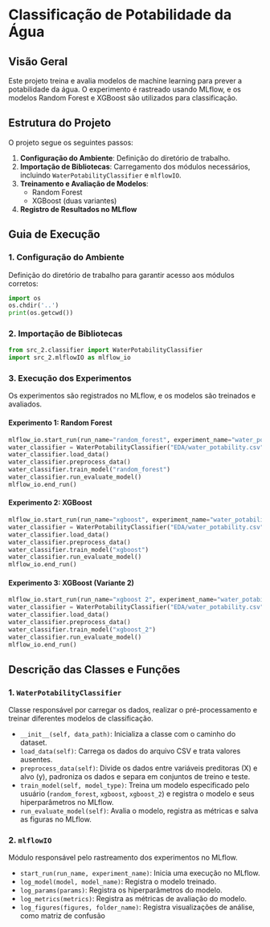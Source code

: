 # Classificação de Potabilidade da Água

## Visão Geral
Este projeto treina e avalia modelos de machine learning para prever a potabilidade da água. O experimento é rastreado usando MLflow, e os modelos Random Forest e XGBoost são utilizados para classificação.

## Estrutura do Projeto
O projeto segue os seguintes passos:
1. **Configuração do Ambiente**: Definição do diretório de trabalho.
2. **Importação de Bibliotecas**: Carregamento dos módulos necessários, incluindo `WaterPotabilityClassifier` e `mlflowIO`.
3. **Treinamento e Avaliação de Modelos**:
   - Random Forest
   - XGBoost (duas variantes)
4. **Registro de Resultados no MLflow**

## Guia de Execução
### 1. Configuração do Ambiente
Definição do diretório de trabalho para garantir acesso aos módulos corretos:
```python
import os
os.chdir('..')
print(os.getcwd())
```

### 2. Importação de Bibliotecas
```python
from src_2.classifier import WaterPotabilityClassifier
import src_2.mlflowIO as mlflow_io
```

### 3. Execução dos Experimentos
Os experimentos são registrados no MLflow, e os modelos são treinados e avaliados.

#### Experimento 1: Random Forest
```python
mlflow_io.start_run(run_name="random_forest", experiment_name="water_potability")
water_classifier = WaterPotabilityClassifier("EDA/water_potability.csv")
water_classifier.load_data()
water_classifier.preprocess_data()
water_classifier.train_model("random_forest")
water_classifier.run_evaluate_model()
mlflow_io.end_run()
```

#### Experimento 2: XGBoost
```python
mlflow_io.start_run(run_name="xgboost", experiment_name="water_potability")
water_classifier = WaterPotabilityClassifier("EDA/water_potability.csv")
water_classifier.load_data()
water_classifier.preprocess_data()
water_classifier.train_model("xgboost")
water_classifier.run_evaluate_model()
mlflow_io.end_run()
```

#### Experimento 3: XGBoost (Variante 2)
```python
mlflow_io.start_run(run_name="xgboost 2", experiment_name="water_potability")
water_classifier = WaterPotabilityClassifier("EDA/water_potability.csv")
water_classifier.load_data()
water_classifier.preprocess_data()
water_classifier.train_model("xgboost_2")
water_classifier.run_evaluate_model()
mlflow_io.end_run()
```

## Descrição das Classes e Funções
### 1. `WaterPotabilityClassifier`
Classe responsável por carregar os dados, realizar o pré-processamento e treinar diferentes modelos de classificação.

- `__init__(self, data_path)`: Inicializa a classe com o caminho do dataset.
- `load_data(self)`: Carrega os dados do arquivo CSV e trata valores ausentes.
- `preprocess_data(self)`: Divide os dados entre variáveis preditoras (X) e alvo (y), padroniza os dados e separa em conjuntos de treino e teste.
- `train_model(self, model_type)`: Treina um modelo especificado pelo usuário (`random_forest`, `xgboost`, `xgboost_2`) e registra o modelo e seus hiperparâmetros no MLflow.
- `run_evaluate_model(self)`: Avalia o modelo, registra as métricas e salva as figuras no MLflow.

### 2. `mlflowIO`
Módulo responsável pelo rastreamento dos experimentos no MLflow.
- `start_run(run_name, experiment_name)`: Inicia uma execução no MLflow.
- `log_model(model, model_name)`: Registra o modelo treinado.
- `log_params(params)`: Registra os hiperparâmetros do modelo.
- `log_metrics(metrics)`: Registra as métricas de avaliação do modelo.
- `log_figures(figures, folder_name)`: Registra visualizações de análise, como matriz de confusão
